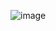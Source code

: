 ![image](https://user-images.githubusercontent.com/74581689/185747117-cfa5a8a1-dfd0-4d3e-95f7-adb9b50a4596.png)

